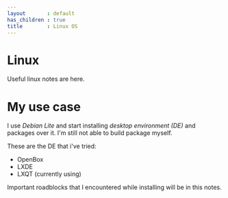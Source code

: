 ```yaml
---
layout       : default
has_children : true
title        : Linux OS
---
```


# Linux

Useful linux notes are here.

# My use case

I use _Debian Lite_ and start installing _desktop environment (DE)_ and packages over it.
I'm still not able to build package myself.

These are the DE that i've tried:
- OpenBox
- LXDE
- LXQT (currently using)

Important roadblocks that I encountered while installing will be in this notes.
